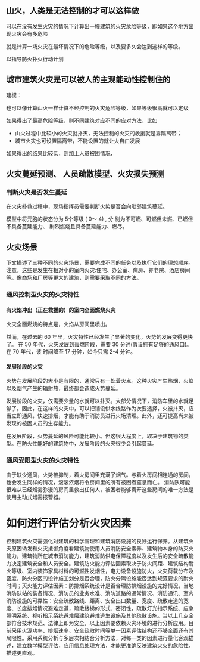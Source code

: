 ## 山火，人类是无法控制的才可以这样做
可以在没有发生火灾的情况下计算出一幢建筑的火灾危险等级，即如果这个地方出现火灾会有多危险

就是计算一场火灾在最坏情况下的危险等级，以及要多久会达到这样的等级。


以指导防火扑火行动计划

## 城市建筑火灾是可以被人的主观能动性控制住的
建模：

也可以像计算山火一样计算不经控制的火灾危险等级，如果等级很高就可以定级

如果得出了最高危险等级，则不同建筑对应不同的应对方法，比如
  - 山火过程中比较小的火灾就扑灭，无法控制的火灾的救援就是靠隔离带；
  - 城市火灾也可设置隔离带，不能设置的就让火自由发展

如果得出的结果比较低，则加上人员被困情况，


## 火灾蔓延预测、 人员疏散模型、火灾损失预测
### 判断火灾是否发生蔓延
在火灾扑救过程中，现场指挥员需要判断火势是否会向毗邻建筑蔓延。

模型中将元胞的状态分为 5个等级 ( 0～ 4) , 分 别为不可燃、可燃但未燃、已燃但不具备蔓延能力、 剧烈燃烧且具备蔓延能力、燃尽。 

## 火灾场景
下文描述了三种不同的火灾场景，需要完成不同的任务以及执行它们的理想顺序。注意，这些是发生在相对小的室内火灾:住宅、办公室、病房、养老院、酒店房间等。像商场和厂房等更大的建筑，则需要采取不同的方法。

### 通风控制型火灾的火灾特性
#### 有火焰冲出（正在救援的）的室内全面燃烧火灾
火灾全面燃烧的特点是，火焰从房间里喷出。

然而，在过去的 60 年里，火灾特性已经发生了显著的变化，火势的发展变得更快了。
在 50 年代，火灾发展到轰燃阶段，需要 30 分钟(假设拥有足够的通风口)。在 70 年代，该
时间降至 17 分钟，如今只需 2-4 分钟。

#### 发展阶段的火灾
火势在发展阶段的大小是有限的，通常只有一处着火点。这种火灾产生热烟，火焰以及烟气产生的辐射热，最终都会造成火势蔓延。

发展阶段的火灾，仅需要少量的水就可以扑灭。大部分情况下，消防车里的水就足够了。因此，在这样的火灾中，可以把铺设供水线路作为次要选择，火被扑灭，应当立即通风，快速排烟，才能有助于消防员进行火场清理。此外，还可提高尚未被发现的被困人员的生存能力。

在发展阶段，火势蔓延的风险可能比较小。但这很大程度上，取决于建筑物的类型。在防火性能好的建筑物中，发展阶段的火灾很少会引起蔓延。


### 通风受限型火灾的火灾特性
由于缺少通风，火势被抑制，着火房间里充满了烟气。与着火房间相连通的房间，也会发生同样的情况，滚滚浓烟将令房间里的所有被困者窒息而亡。
消防队可能很难从已经烟雾弥漫的房间里救出任何人，被困者能够离开这些房间的唯一方法是使用主动式烟雾报警器。

# 如何进行评估分析火灾因素
控制建筑火灾需强化对建筑的科学管理和建筑消防设施的良好运行保养。从建筑火灾原因诱发和火灾抵御角度看建筑物使用人员消防安全素养、建筑物本身的防灭火能力，建筑物所在城市消防能力，建筑消防供电保障程度以及发生后的安全疏散能力决定建筑安全和人员安全。建筑防火能力评估因素取决于防火间距、建筑结构耐火等级、室内装饰家具材料的可燃性发烟性，电力设备设施防火，火灾荷载分布及密度，防火分区的设计施工划分是否合理，防火分隔设施能否达到规范要求的耐火时间；灭火能力评估因素：防排烟系统设计是否合理防排烟设施的完好情况，当地消防队站的装备情况、消防员的业务水准、消防道路的通常情况、消防通讯、室内消防设施的可靠性：安全疏散路线、距离、安全出口数量、宽度、疏散走道的宽度、长度排烟情况避难走道，疏散楼梯的形式、密闭性，疏散灯光指示系统、应急照明系统、视听指示系统避难层建筑避难逃生设施及其他疏散设施。当以上几点全部符合技术规范、法律上即为安全，以上因素要依赖火灾环境的进行分析应用。目前采用火源功率、排烟速率、安全疏散时间等单一因素评估结构还不够全面还有其局限性。采用系统分析与多层次相结合分析方法，对每一类的因素进行量化客观描述，建立数学模型评估，应用信息处理方法，才能更准确反映建筑火灾的危险性，描述更直观。